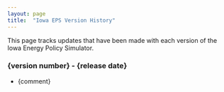 ```yaml
---
layout: page
title:	"Iowa EPS Version History"
---
```

This page tracks updates that have been made with each version of the Iowa Energy Policy Simulator.

### **{version number} - {release date}**

* {comment}

